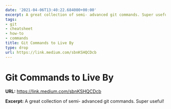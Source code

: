 ```yaml
---
date: '2021-04-06T13:40:22.684000+00:00'
excerpt: A great collection of semi- advanced git commands. Super useful!
tags:
- git
- cheatsheet
- how-to
- commands
title: Git Commands to Live By
type: drop
url: https://link.medium.com/sbnKSHQCDcb
---
```


# Git Commands to Live By

**URL:** https://link.medium.com/sbnKSHQCDcb

**Excerpt:** A great collection of semi- advanced git commands. Super useful!
